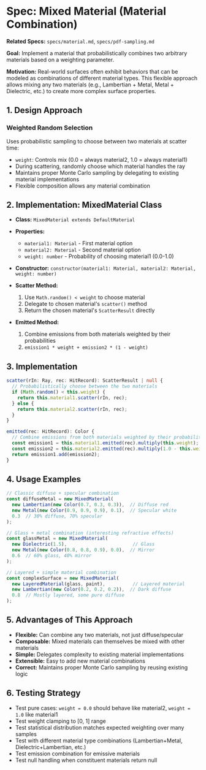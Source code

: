 # Spec: Mixed Material (Material Combination)

**Related Specs:** `specs/material.md`, `specs/pdf-sampling.md`

**Goal:** Implement a material that probabilistically combines two arbitrary materials based on a weighting parameter.

**Motivation:** Real-world surfaces often exhibit behaviors that can be modeled as combinations of different material types. This flexible approach allows mixing any two materials (e.g., Lambertian + Metal, Metal + Dielectric, etc.) to create more complex surface properties.

## 1. Design Approach

### Weighted Random Selection
Uses probabilistic sampling to choose between two materials at scatter time:
- `weight`: Controls mix (0.0 = always material2, 1.0 = always material1)
- During scattering, randomly choose which material handles the ray
- Maintains proper Monte Carlo sampling by delegating to existing material implementations
- Flexible composition allows any material combination

## 2. Implementation: MixedMaterial Class

* **Class:** `MixedMaterial extends DefaultMaterial`
* **Properties:**
  * `material1: Material` - First material option
  * `material2: Material` - Second material option
  * `weight: number` - Probability of choosing material1 (0.0-1.0)

* **Constructor:** `constructor(material1: Material, material2: Material, weight: number)`

* **Scatter Method:**
  1. Use `Math.random() < weight` to choose material
  2. Delegate to chosen material's `scatter()` method
  3. Return the chosen material's `ScatterResult` directly

* **Emitted Method:**
  1. Combine emissions from both materials weighted by their probabilities
  2. `emission1 * weight + emission2 * (1 - weight)`

## 3. Implementation

```typescript
scatter(rIn: Ray, rec: HitRecord): ScatterResult | null {
  // Probabilistically choose between the two materials
  if (Math.random() < this.weight) {
    return this.material1.scatter(rIn, rec);
  } else {
    return this.material2.scatter(rIn, rec);
  }
}

emitted(rec: HitRecord): Color {
  // Combine emissions from both materials weighted by their probabilities
  const emission1 = this.material1.emitted(rec).multiply(this.weight);
  const emission2 = this.material2.emitted(rec).multiply(1.0 - this.weight);
  return emission1.add(emission2);
}
```

## 4. Usage Examples

```typescript
// Classic diffuse + specular combination
const diffuseMetal = new MixedMaterial(
  new Lambertian(new Color(0.7, 0.3, 0.3)),  // Diffuse red
  new Metal(new Color(0.9, 0.9, 0.9), 0.1),  // Specular white
  0.3  // 30% diffuse, 70% specular
);

// Glass + metal combination (interesting refractive effects)
const glassMetal = new MixedMaterial(
  new Dielectric(1.5),                        // Glass
  new Metal(new Color(0.8, 0.8, 0.9), 0.0),  // Mirror
  0.6  // 60% glass, 40% mirror
);

// Layered + simple material combination
const complexSurface = new MixedMaterial(
  new LayeredMaterial(glass, paint),          // Layered material
  new Lambertian(new Color(0.2, 0.2, 0.2)),  // Dark diffuse
  0.8  // Mostly layered, some pure diffuse
);
```

## 5. Advantages of This Approach

- **Flexible:** Can combine any two materials, not just diffuse/specular
- **Composable:** Mixed materials can themselves be mixed with other materials
- **Simple:** Delegates complexity to existing material implementations
- **Extensible:** Easy to add new material combinations
- **Correct:** Maintains proper Monte Carlo sampling by reusing existing logic

## 6. Testing Strategy

- Test pure cases: `weight = 0.0` should behave like material2, `weight = 1.0` like material1
- Test weight clamping to [0, 1] range
- Test statistical distribution matches expected weighting over many samples
- Test with different material type combinations (Lambertian+Metal, Dielectric+Lambertian, etc.)
- Test emission combination for emissive materials
- Test null handling when constituent materials return null 